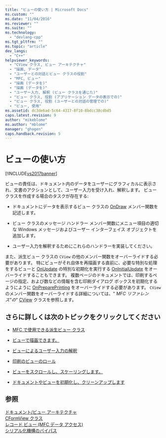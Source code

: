 ```yaml
---
title: "ビューの使い方 | Microsoft Docs"
ms.custom: ""
ms.date: "11/04/2016"
ms.reviewer: ""
ms.suite: ""
ms.technology: 
  - "devlang-cpp"
ms.tgt_pltfrm: ""
ms.topic: "article"
dev_langs: 
  - "C++"
helpviewer_keywords: 
  - "CView クラス, ビュー アーキテクチャ"
  - "描画, データ"
  - "ユーザーとの対話とビュー クラスの役割"
  - "MFC, ビュー"
  - "描画 (データを)"
  - "描画 (データを)"
  - "ユーザー入力, 解釈 (ビュー クラスを通じた)"
  - "ビュー クラス, 役割 (アプリケーション データの表示での)"
  - "ビュー クラス, 役割 (ユーザーとの対話の管理での)"
  - "ビュー, 使用"
ms.assetid: dc3de6ad-5c64-4317-8f10-8bdcc38cdbd5
caps.latest.revision: 9
author: "mikeblome"
ms.author: "mblome"
manager: "ghogen"
caps.handback.revision: 5
---
```

# ビューの使い方
[!INCLUDE[vs2017banner](../assembler/inline/includes/vs2017banner.md)]

ビューの責任は、ドキュメント内のデータをユーザーにグラフィカルに表示され、文書のアクションとして、ユーザー入力を受け入れ、解釈します。  ビュー クラスを作成する場合のタスクが存在する:  
  
-   ドキュメントにデータを表示するビュー クラスの [OnDraw](../Topic/CView::OnDraw.md) メンバー関数を記述します。  
  
-   ビュー クラスのメッセージ ハンドラー メンバー関数にメニュー項目の適切な Windows メッセージおよびユーザー インターフェイス オブジェクトを追加します。  
  
-   ユーザー入力を解釈するためにこれらのハンドラーを実装してください。  
  
 また、派生ビュー クラスの `CView` の他のメンバー関数をオーバーライドする必要があります。  特にビューがそれ自体を再描画する直前に、必要な特別な処理をするビューと [OnUpdate](../Topic/CView::OnUpdate.md) の特別な初期化を実行する [OnInitialUpdate](../Topic/CView::OnInitialUpdate.md) をオーバーライドすることもできます。  複数ページのドキュメントでは、印刷するページの指定、および数などの情報を含む印刷ダイアログ ボックスを初期化するようにように [OnPreparePrinting](../Topic/CView::OnPreparePrinting.md) をオーバーライドする必要があります。  `CView` のメンバー関数をオーバーライドする詳細については、" *MFC リファレンス"の*" [CView](../Topic/CView%20Class.md) クラスを参照します。  
  
## さらに詳しくは次のトピックをクリックしてください  
  
-   [MFC で使用できる派生ビュー クラス](../mfc/derived-view-classes-available-in-mfc.md)  
  
-   [ビューで描画できます。](../mfc/drawing-in-a-view.md)  
  
-   [ビューによるユーザー入力の解釈](../mfc/interpreting-user-input-through-a-view.md)  
  
-   [印刷のビューのロール](../mfc/role-of-the-view-in-printing.md)  
  
-   [ビューをスクロールし、スケーリングします。](../mfc/scrolling-and-scaling-views.md)  
  
-   [ドキュメントやビューを初期化し、クリーンアップします](../mfc/initializing-and-cleaning-up-documents-and-views.md)  
  
## 参照  
 [ドキュメント\/ビュー アーキテクチャ](../Topic/Document-View%20Architecture.md)   
 [CFormView クラス](../mfc/reference/cformview-class.md)   
 [レコード ビュー \(MFC データ アクセス\)](../data/record-views-mfc-data-access.md)   
 [シリアル化機構のバイパス](../mfc/bypassing-the-serialization-mechanism.md)